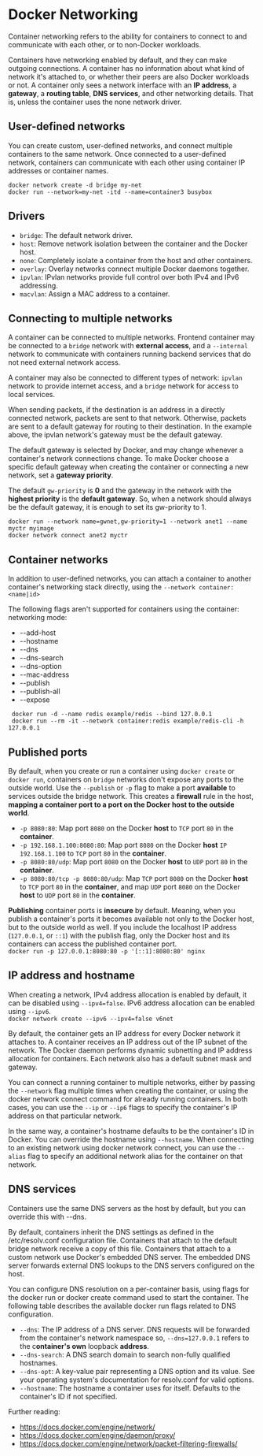 # Docker Networking
  
Container networking refers to the ability for containers to connect to and communicate with each other, or to non-Docker workloads.  
  
Containers have networking enabled by default, and they can make outgoing connections. A container has no information about what kind of network it's attached to, or whether their peers are also Docker workloads or not. A container only sees a network interface with an **IP address**, a **gateway**, a **routing table**, **DNS services**, and other networking details. That is, unless the container uses the none network driver.  
  
User-defined networks
---------------------
  
You can create custom, user-defined networks, and connect multiple containers to the same network. Once connected to a user-defined network, containers can communicate with each other using container IP addresses or container names.  
  
```
docker network create -d bridge my-net
docker run --network=my-net -itd --name=container3 busybox
```
  
Drivers
-------
  
- `bridge`: The default network driver.
- `host`: Remove network isolation between the container and the Docker host.
- `none`: Completely isolate a container from the host and other containers.
- `overlay`: Overlay networks connect multiple Docker daemons together.
- `ipvlan`: IPvlan networks provide full control over both IPv4 and IPv6 addressing.
- `macvlan`: Assign a MAC address to a container.

Connecting to multiple networks
-------------------------------
  
A container can be connected to multiple networks. Frontend container may be connected to a `bridge` network with **external access**, and a `--internal` network to communicate with containers running backend services that do not need external network access.  
  
A container may also be connected to different types of network: `ipvlan` network to provide internet access, and a `bridge` network for access to local services.  
  
When sending packets, if the destination is an address in a directly connected network, packets are sent to that network. Otherwise, packets are sent to a default gateway for routing to their destination. In the example above, the ipvlan network's gateway must be the default gateway.  
  
The default gateway is selected by Docker, and may change whenever a container's network connections change. To make Docker choose a specific default gateway when creating the container or connecting a new network, set a **gateway priority**.  
  
The default `gw-priority` is **0** and the gateway in the network with the **highest priority** is the **default gateway**. So, when a network should always be the default gateway, it is enough to set its gw-priority to 1.
```
docker run --network name=gwnet,gw-priority=1 --network anet1 --name myctr myimage
docker network connect anet2 myctr
```
  
Container networks
---------------------
  
In addition to user-defined networks, you can attach a container to another container's networking stack directly, using the `--network container:<name|id>`  
  
The following flags aren't supported for containers using the container: networking mode:
- --add-host
- --hostname
- --dns
- --dns-search
- --dns-option
- --mac-address
- --publish
- --publish-all
- --expose
```
 docker run -d --name redis example/redis --bind 127.0.0.1
 docker run --rm -it --network container:redis example/redis-cli -h 127.0.0.1
```
  
Published ports
----------------
  
By default, when you create or run a container using `docker create` or `docker run`, containers on `bridge` networks don't expose any ports to the outside world. Use the `--publish` or `-p` flag to make a port **available** to services outside the bridge network. This creates a **firewall** rule in the host, **mapping a container port to a port on the Docker host to the outside world**.  
- `-p 8080:80`: Map port `8080` on the Docker **host** to `TCP` port `80` in the **container**.
- `-p 192.168.1.100:8080:80`: Map port `8080` on the Docker **host** `IP 192.168.1.100` to `TCP` port `80` in the **container**.
- `-p 8080:80/udp`: Map port `8080` on the Docker **host** to `UDP` port `80` in the **container**.
- `-p 8080:80/tcp -p 8080:80/udp`: Map `TCP` port `8080` on the Docker **host** to `TCP` port `80` in the **container**, and map `UDP` port `8080` on the Docker **host** to `UDP` port `80` in the **container**.
  
**Publishing** container ports is **insecure** by default. Meaning, when you publish a container's ports it becomes available not only to the Docker host, but to the outside world as well.
If you include the localhost IP address (`127.0.0.1`, or `::1`) with the publish flag, only the Docker host and its containers can access the published container port.  
`docker run -p 127.0.0.1:8080:80 -p '[::1]:8080:80' nginx`  
  
IP address and hostname
-----------------------
  
When creating a network, IPv4 address allocation is enabled by default, it can be disabled using `--ipv4=false`. IPv6 address allocation can be enabled using `--ipv6`.  
` docker network create --ipv6 --ipv4=false v6net `  
  
By default, the container gets an IP address for every Docker network it attaches to. A container receives an IP address out of the IP subnet of the network. The Docker daemon performs dynamic subnetting and IP address allocation for containers. Each network also has a default subnet mask and gateway.  
  
You can connect a running container to multiple networks, either by passing the `--network` flag multiple times when creating the container, or using the docker network connect command for already running containers. In both cases, you can use the `--ip` or `--ip6` flags to specify the container's IP address on that particular network.  
  
In the same way, a container's hostname defaults to be the container's ID in Docker. You can override the hostname using `--hostname`. When connecting to an existing network using docker network connect, you can use the `--alias` flag to specify an additional network alias for the container on that network.  
  
DNS services
------------
  
Containers use the same DNS servers as the host by default, but you can override this with --dns.  
  
By default, containers inherit the DNS settings as defined in the /etc/resolv.conf configuration file. Containers that attach to the default bridge network receive a copy of this file. Containers that attach to a custom network use Docker's embedded DNS server. The embedded DNS server forwards external DNS lookups to the DNS servers configured on the host.  
  
You can configure DNS resolution on a per-container basis, using flags for the docker run or docker create command used to start the container. The following table describes the available docker run flags related to DNS configuration.  
  
- `--dns`: The IP address of a DNS server. DNS requests will be forwarded from the container's network namespace so, `--dns=127.0.0.1` refers to the c**ontainer's own** loopback **address**.
- `--dns-search`: A DNS search domain to search non-fully qualified hostnames.
- `--dns-opt`: A key-value pair representing a DNS option and its value. See your operating system's documentation for resolv.conf for valid options.
- `--hostname`: The hostname a container uses for itself. Defaults to the container's ID if not specified.  
  
Further reading:
- https://docs.docker.com/engine/network/
- https://docs.docker.com/engine/daemon/proxy/
- https://docs.docker.com/engine/network/packet-filtering-firewalls/